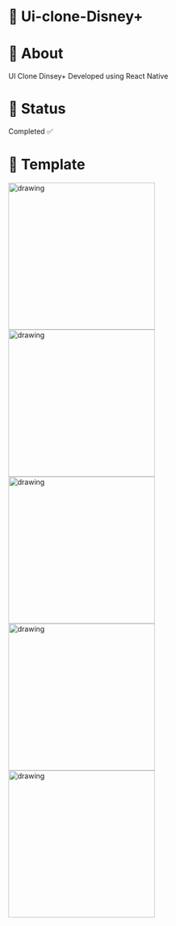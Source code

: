 # 📌 Ui-clone-Disney+


# 📌 About

UI Clone Dinsey+
Developed using React Native

# 📌 Status

Completed ✅

# 📌 Template



<img align="left" src="https://user-images.githubusercontent.com/46818637/103044887-187e3280-4561-11eb-8916-d7b8c0503cd6.jpg" alt="drawing" width="290"/>
<img align="left" src="https://user-images.githubusercontent.com/46818637/103045177-3ac48000-4562-11eb-90d5-19ef8be80bfb.jpg" alt="drawing" width="290"/>
<img align="left" src="https://user-images.githubusercontent.com/46818637/103045245-7bbc9480-4562-11eb-9a45-343d8bdc31e8.jpg" alt="drawing" width="290"/>
<img align="left" src="https://user-images.githubusercontent.com/46818637/103045369-f5ed1900-4562-11eb-9cc7-eb86bddfc1b4.jpg" alt="drawing" width="290"/>
<img align="left" src="https://user-images.githubusercontent.com/46818637/103045652-2bdecd00-4564-11eb-8552-005927be4bbc.jpg" alt="drawing" width="290"/>


